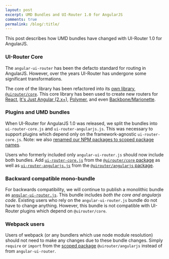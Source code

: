 ```yaml
---
layout: post
excerpt: UMD Bundles and UI-Router 1.0 for AngularJS
comments: true
permalink: /blog/:title/
---
```


This post describes how UMD bundles have changed with UI-Router 1.0 for AngularJS.

### UI-Router Core

The `angular-ui-router` has been the defacto standard for routing in AngularJS.
However, over the years UI-Router has undergone some significant transformations.

The core of the library has been refactored into its [own library, `@uirouter/core`](https://github.com/ui-router/core).
This core library has been used to create new routers for 
[React](https://github.com/ui-router/react), 
[It's Just Angular (2.x+)](https://github.com/ui-router/angular), 
[Polymer](https://github.com/ergo/polymer-ui-router), and even 
[Backbone/Marionette](https://github.com/bobmanary/ui-router-marionette).

### Plugins and UMD bundles

When UI-Router for AngularJS 1.0 was released, we split the bundles into `ui-router-core.js` and `ui-router-angularjs.js`.
This was necessary to support plugins which depend only on the framework-agnostic `ui-router-core.js`.
Note: we also [renamed our NPM packages to scoped package names](/blog/uirouter-scoped-packages/).

Users who formerly included only `angular-ui-router.js` should now include both bundles.
Add [`ui-router-core.js`](https://unpkg.com/@uirouter/core/_bundles/) from the [`@uirouter/core` package](https://github.com/ui-router/core)
as well as [`ui-router-angularjs.js`](https://unpkg.com/@uirouter/angularjs@1.0.3/release/) from the [`@uirouter/angularjs` package](https://github.com/angular-ui/ui-router).

### Backward compatible mono-bundle

For backwards compatibility, we will continue to publish a monolithic bundle as [`angular-ui-router.js`](https://unpkg.com/@uirouter/angularjs/release/).
This bundle includes *both the core and angularjs code*.
Existing users who rely on the `angular-ui-router.js` bundle do not have to change anything.
However, this bundle is not compatible with UI-Router plugins which depend on `@uirouter/core`.

### Webpack users

Users of webpack (or any bundlers which use node module resolution) should not need to make any changes due to these bundle changes.
Simply `require` or `import` from the [scoped package](/blog/uirouter-scoped-packages/) `@uirouter/angularjs` instead of from `angular-ui-router`.
